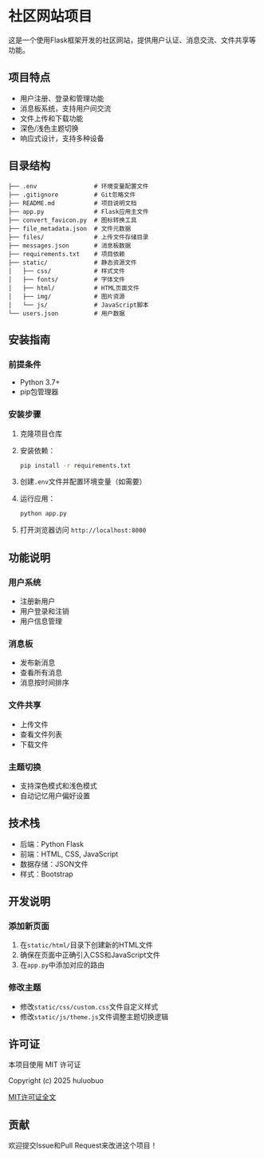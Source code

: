 # 社区网站项目

这是一个使用Flask框架开发的社区网站，提供用户认证、消息交流、文件共享等功能。

## 项目特点

- 用户注册、登录和管理功能
- 消息板系统，支持用户间交流
- 文件上传和下载功能
- 深色/浅色主题切换
- 响应式设计，支持多种设备

## 目录结构

```
├── .env                # 环境变量配置文件
├── .gitignore          # Git忽略文件
├── README.md           # 项目说明文档
├── app.py              # Flask应用主文件
├── convert_favicon.py  # 图标转换工具
├── file_metadata.json  # 文件元数据
├── files/              # 上传文件存储目录
├── messages.json       # 消息板数据
├── requirements.txt    # 项目依赖
├── static/             # 静态资源文件
│   ├── css/            # 样式文件
│   ├── fonts/          # 字体文件
│   ├── html/           # HTML页面文件
│   ├── img/            # 图片资源
│   └── js/             # JavaScript脚本
└── users.json          # 用户数据
```

## 安装指南

### 前提条件

- Python 3.7+ 
- pip包管理器

### 安装步骤

1. 克隆项目仓库

2. 安装依赖：
   ```bash
   pip install -r requirements.txt
   ```

3. 创建`.env`文件并配置环境变量（如需要）

4. 运行应用：
   ```bash
   python app.py
   ```

5. 打开浏览器访问 `http://localhost:8000`

## 功能说明

### 用户系统
- 注册新用户
- 用户登录和注销
- 用户信息管理

### 消息板
- 发布新消息
- 查看所有消息
- 消息按时间排序

### 文件共享
- 上传文件
- 查看文件列表
- 下载文件

### 主题切换
- 支持深色模式和浅色模式
- 自动记忆用户偏好设置

## 技术栈

- 后端：Python Flask
- 前端：HTML, CSS, JavaScript
- 数据存储：JSON文件
- 样式：Bootstrap

## 开发说明

### 添加新页面

1. 在`static/html/`目录下创建新的HTML文件
2. 确保在页面中正确引入CSS和JavaScript文件
3. 在`app.py`中添加对应的路由

### 修改主题

- 修改`static/css/custom.css`文件自定义样式
- 修改`static/js/theme.js`文件调整主题切换逻辑

## 许可证

本项目使用 MIT 许可证

Copyright (c) 2025 huluobuo

[MIT许可证全文](https://opensource.org/licenses/MIT)

## 贡献

欢迎提交Issue和Pull Request来改进这个项目！
